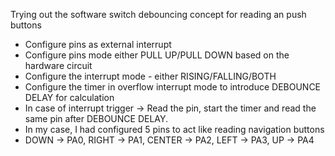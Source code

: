 Trying out the software switch debouncing concept for reading an push buttons
- Configure pins as external interrupt
- Configure pins mode either PULL UP/PULL DOWN based on the hardware circuit
- Configure the interrupt mode - either RISING/FALLING/BOTH
- Configure the timer in overflow interrupt mode to introduce DEBOUNCE DELAY for calculation
- In case of interrupt trigger -> Read the pin, start the timer and read the same pin after DEBOUNCE DELAY.
- In my case, I had configured 5 pins to act like reading navigation buttons
- DOWN -> PA0, RIGHT -> PA1, CENTER -> PA2, LEFT -> PA3, UP -> PA4
